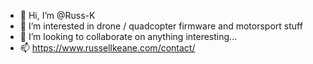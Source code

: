 - 👋 Hi, I’m @Russ-K
- 👀 I’m interested in drone / quadcopter firmware and motorsport stuff
- 💞️ I’m looking to collaborate on anything interesting...
- 📫 https://www.russellkeane.com/contact/

<!---
Russ-K/Russ-K is a ✨ special ✨ repository because its `README.md` (this file) appears on your GitHub profile.
You can click the Preview link to take a look at your changes.
--->
